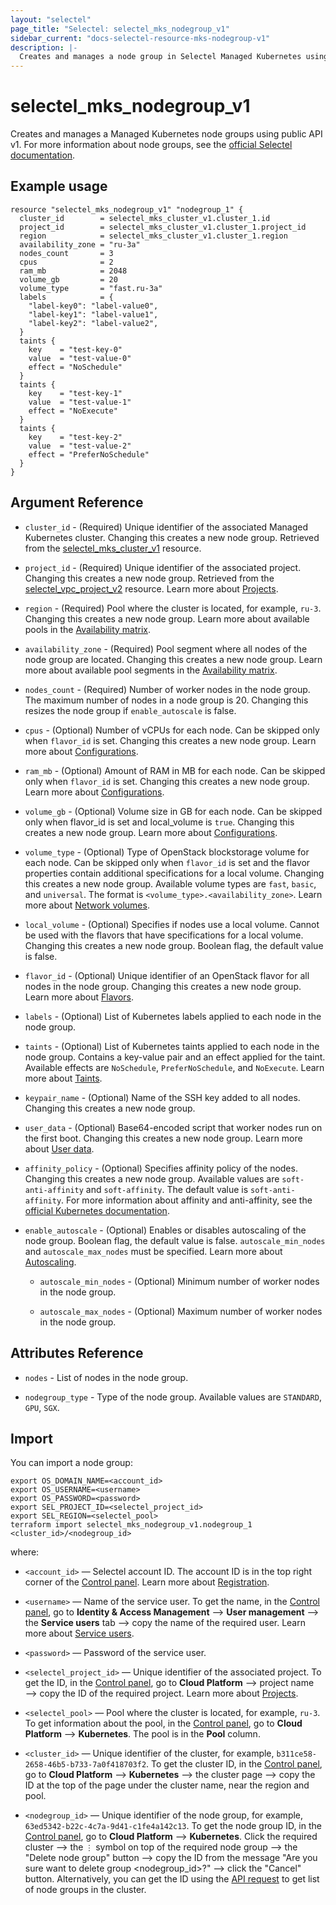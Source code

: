 ```yaml
---
layout: "selectel"
page_title: "Selectel: selectel_mks_nodegroup_v1"
sidebar_current: "docs-selectel-resource-mks-nodegroup-v1"
description: |-
  Creates and manages a node group in Selectel Managed Kubernetes using public API v1.
---
```


# selectel\_mks\_nodegroup\_v1

Creates and manages a Managed Kubernetes node groups using public API v1. For more information about node groups, see the [official Selectel documentation](https://docs.selectel.ru/en/cloud/managed-kubernetes/node-groups/).

## Example usage

```hcl
resource "selectel_mks_nodegroup_v1" "nodegroup_1" {
  cluster_id        = selectel_mks_cluster_v1.cluster_1.id
  project_id        = selectel_mks_cluster_v1.cluster_1.project_id
  region            = selectel_mks_cluster_v1.cluster_1.region
  availability_zone = "ru-3a"
  nodes_count       = 3
  cpus              = 2
  ram_mb            = 2048
  volume_gb         = 20
  volume_type       = "fast.ru-3a"
  labels            = {
    "label-key0": "label-value0",
    "label-key1": "label-value1",
    "label-key2": "label-value2",
  }
  taints {
    key    = "test-key-0"
    value  = "test-value-0"
    effect = "NoSchedule"
  }
  taints {
    key    = "test-key-1"
    value  = "test-value-1"
    effect = "NoExecute"
  }
  taints {
    key    = "test-key-2"
    value  = "test-value-2"
    effect = "PreferNoSchedule"
  }
}
```

## Argument Reference

* `cluster_id` - (Required) Unique identifier of the associated Managed Kubernetes cluster. Changing this creates a new node group. Retrieved from the [selectel_mks_cluster_v1](https://registry.terraform.io/providers/selectel/selectel/latest/docs/resources/mks_cluster_v1) resource.

* `project_id` - (Required) Unique identifier of the associated project. Changing this creates a new node group. Retrieved from the [selectel_vpc_project_v2](https://registry.terraform.io/providers/selectel/selectel/latest/docs/resources/vpc_project_v2) resource. Learn more about [Projects](https://docs.selectel.ru/en/cloud/managed-kubernetes/about/projects/).

* `region` - (Required) Pool where the cluster is located, for example, `ru-3`. Changing this creates a new node group. Learn more about available pools in the [Availability matrix](https://docs.selectel.ru/en/control-panel-actions/availability-matrix/#managed-kubernetes).

* `availability_zone` - (Required) Pool segment where all nodes of the node group are located. Changing this creates a new node group. Learn more about available pool segments in the [Availability matrix](https://docs.selectel.ru/en/control-panel-actions/availability-matrix/#managed-kubernetes).  

* `nodes_count` - (Required) Number of worker nodes in the node group. The maximum number of nodes in a node group is 20. Changing this resizes the node group if `enable_autoscale` is false.

* `cpus` - (Optional) Number of vCPUs for each node. Can be skipped only when `flavor_id` is set. Changing this creates a new node group. Learn more about [Configurations](https://docs.selectel.ru/en/cloud/managed-kubernetes/node-groups/configurations/).

* `ram_mb` - (Optional) Amount of RAM in MB for each node. Can be skipped only when `flavor_id` is set. Changing this creates a new node group. Learn more about [Configurations](https://docs.selectel.ru/en/cloud/managed-kubernetes/node-groups/configurations/).

* `volume_gb` - (Optional) Volume size in GB for each node. Can be skipped only when flavor_id is set and local_volume is `true`. Changing this creates a new node group.  Learn more about [Configurations](https://docs.selectel.ru/en/cloud/managed-kubernetes/node-groups/configurations/).

* `volume_type` - (Optional) Type of OpenStack blockstorage volume for each node. Can be skipped only when `flavor_id` is set and the flavor properties contain additional specifications for a local volume. Changing this creates a new node group. Available volume types are `fast`, `basic`, and `universal`. The format is `<volume_type>.<availability_zone>`. Learn more about [Network volumes](https://docs.selectel.ru/en/cloud/servers/volumes/about-network-volumes/).

* `local_volume` - (Optional) Specifies if nodes use a local volume. Cannot be used with the flavors that have specifications for a local volume. Changing this creates a new node group. Boolean flag, the default value is false.

* `flavor_id` - (Optional) Unique identifier of an OpenStack flavor for all nodes in the node group. Changing this creates a new node group. Learn more about [Flavors](https://docs.selectel.ru/en/cloud/managed-kubernetes/node-groups/configurations/#create-node-group-with-prebuilt-cloud-server-configuration).

* `labels` - (Optional) List of Kubernetes labels applied to each node in the node group.

* `taints` - (Optional) List of Kubernetes taints applied to each node in the node group. Contains a key-value pair and an effect applied for the taint. Available effects are `NoSchedule`, `PreferNoSchedule`, and `NoExecute`. Learn more about [Taints](https://docs.selectel.ru/en/cloud/managed-kubernetes/node-groups/add-taints/).

* `keypair_name` - (Optional) Name of the SSH key added to all nodes. Changing this creates a new node group.

* `user_data` - (Optional) Base64-encoded script that worker nodes run on the first boot. Changing this creates a new node group. Learn more about [User data](https://docs.selectel.ru/en/cloud/managed-kubernetes/node-groups/user-data/).

* `affinity_policy` - (Optional) Specifies affinity policy of the nodes. Changing this creates a new node group. Available values are `soft-anti-affinity` and `soft-affinity`. The default value is `soft-anti-affinity`. For more information about affinity and anti-affinity, see the [official Kubernetes documentation](https://kubernetes.io/docs/concepts/scheduling-eviction/assign-pod-node/#affinity-and-anti-affinity).

* `enable_autoscale` - (Optional) Enables or disables autoscaling of the node group. Boolean flag, the default value is false. `autoscale_min_nodes` and `autoscale_max_nodes` must be specified. Learn more about [Autoscaling](https://docs.selectel.ru/en/cloud/managed-kubernetes/node-groups/cluster-autoscaler/).

  * `autoscale_min_nodes` - (Optional) Minimum number of worker nodes in the node group.

  * `autoscale_max_nodes` - (Optional) Maximum number of worker nodes in the node group.

## Attributes Reference

* `nodes` - List of nodes in the node group.

* `nodegroup_type` - Type of the node group. Available values are `STANDARD`, `GPU`, `SGX`.

## Import

You can import a node group:

```shell
export OS_DOMAIN_NAME=<account_id>
export OS_USERNAME=<username>
export OS_PASSWORD=<password>
export SEL_PROJECT_ID=<selectel_project_id>
export SEL_REGION=<selectel_pool>
terraform import selectel_mks_nodegroup_v1.nodegroup_1 <cluster_id>/<nodegroup_id>
```

where:

* `<account_id>` — Selectel account ID. The account ID is in the top right corner of the [Control panel](https://my.selectel.ru/). Learn more about [Registration](https://docs.selectel.ru/en/control-panel-actions/account/registration/).

* `<username>` — Name of the service user. To get the name, in the [Control panel](https://my.selectel.ru/iam/users_management/users?type=service), go to **Identity & Access Management** ⟶ **User management** ⟶ the **Service users** tab ⟶ copy the name of the required user. Learn more about [Service users](https://docs.selectel.ru/en/control-panel-actions/users-and-roles/user-types-and-roles/).

* `<password>` — Password of the service user. 

* `<selectel_project_id>` — Unique identifier of the associated project. To get the ID, in the [Control panel](https://my.selectel.ru/vpc/mks), go to **Cloud Platform** ⟶ project name ⟶ copy the ID of the required project. Learn more about [Projects](https://docs.selectel.ru/en/cloud/managed-kubernetes/about/projects/).

* `<selectel_pool>` — Pool where the cluster is located, for example, `ru-3`. To get information about the pool, in the [Control panel](https://my.selectel.ru/vpc/mks/), go to **Cloud Platform** ⟶ **Kubernetes**. The pool is in the **Pool** column.

* `<cluster_id>` — Unique identifier of the cluster, for example, `b311ce58-2658-46b5-b733-7a0f418703f2`. To get the cluster ID, in the [Control panel](https://my.selectel.ru/vpc/mks/), go to **Cloud Platform** ⟶ **Kubernetes** ⟶ the cluster page ⟶ copy the ID at the top of the page under the cluster name, near the region and pool.

* `<nodegroup_id>` — Unique identifier of the node group, for example, `63ed5342-b22c-4c7a-9d41-c1fe4a142c13`. To get the node group ID, in the [Control panel](https://my.selectel.ru/vpc/mks/), go to **Cloud Platform** ⟶ **Kubernetes**. Click the required cluster ⟶ the `⋮` symbol on top of the required node group ⟶ the "Delete node group" button ⟶ copy the ID from the message "Are you sure want to delete group <nodegroup_id>?" ⟶ click the "Cancel" button. Alternatively, you can get the ID using the [API request](https://developers.selectel.com/docs/selectel-cloud-platform/kubernetes_api/) to get list of node groups in the cluster.
